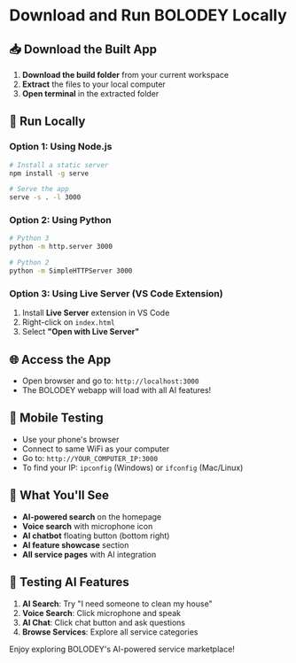 # Download and Run BOLODEY Locally

## 📥 Download the Built App

1. **Download the build folder** from your current workspace
2. **Extract** the files to your local computer
3. **Open terminal** in the extracted folder

## 🚀 Run Locally

### Option 1: Using Node.js
```bash
# Install a static server
npm install -g serve

# Serve the app
serve -s . -l 3000
```

### Option 2: Using Python
```bash
# Python 3
python -m http.server 3000

# Python 2
python -m SimpleHTTPServer 3000
```

### Option 3: Using Live Server (VS Code Extension)
1. Install **Live Server** extension in VS Code
2. Right-click on `index.html`
3. Select **"Open with Live Server"**

## 🌐 Access the App
- Open browser and go to: `http://localhost:3000`
- The BOLODEY webapp will load with all AI features!

## 📱 Mobile Testing
- Use your phone's browser
- Connect to same WiFi as your computer
- Go to: `http://YOUR_COMPUTER_IP:3000`
- To find your IP: `ipconfig` (Windows) or `ifconfig` (Mac/Linux)

## 🎯 What You'll See
- **AI-powered search** on the homepage
- **Voice search** with microphone icon
- **AI chatbot** floating button (bottom right)
- **AI feature showcase** section
- **All service pages** with AI integration

## 🤖 Testing AI Features
1. **AI Search**: Try "I need someone to clean my house"
2. **Voice Search**: Click microphone and speak
3. **AI Chat**: Click chat button and ask questions
4. **Browse Services**: Explore all service categories

Enjoy exploring BOLODEY's AI-powered service marketplace!